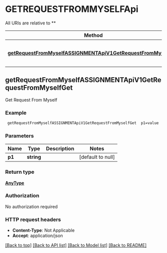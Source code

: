 # GETREQUESTFROMMYSELFApi

All URIs are relative to **

Method | HTTP request | Description
------------- | ------------- | -------------
[**getRequestFromMyselfASSIGNMENTApiV1GetRequestFromMyselfGet**](GETREQUESTFROMMYSELFApi.md#getRequestFromMyselfASSIGNMENTApiV1GetRequestFromMyselfGet) | **GET** /ASSIGNMENT/api/v1/get-request-from-myself | Get Request From Myself



## getRequestFromMyselfASSIGNMENTApiV1GetRequestFromMyselfGet

Get Request From Myself

### Example

```bash
 getRequestFromMyselfASSIGNMENTApiV1GetRequestFromMyselfGet  p1=value
```

### Parameters


Name | Type | Description  | Notes
------------- | ------------- | ------------- | -------------
 **p1** | **string** |  | [default to null]

### Return type

[**AnyType**](AnyType.md)

### Authorization

No authorization required

### HTTP request headers

- **Content-Type**: Not Applicable
- **Accept**: application/json

[[Back to top]](#) [[Back to API list]](../README.md#documentation-for-api-endpoints) [[Back to Model list]](../README.md#documentation-for-models) [[Back to README]](../README.md)

